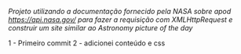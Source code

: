 *Projeto utilizando a documentação fornecido pela NASA sobre apod https://api.nasa.gov/
para fazer a requisição com XMLHttpRequest e construir um site similar ao 
Astronomy picture of the day*

1 - Primeiro commit
2 - adicionei conteúdo e css